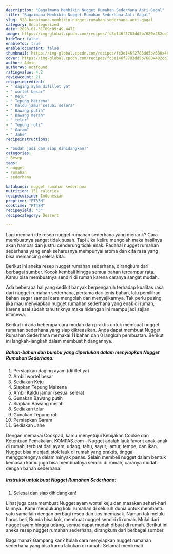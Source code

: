 ```yaml
---
description: "Bagaimana Membikin Nugget Rumahan Sederhana Anti Gagal"
title: "Bagaimana Membikin Nugget Rumahan Sederhana Anti Gagal"
slug: 528-bagaimana-membikin-nugget-rumahan-sederhana-anti-gagal
category: Uncategorized
date: 2023-01-31T09:09:49.447Z
image: https://img-global.cpcdn.com/recipes/fc3e146f2783dd5b/680x482cq70/nugget-rumahan-sederhana-foto-resep-utama.jpg
hideToc: false
enableToc: true
enableTocContent: false
thumbnail: https://img-global.cpcdn.com/recipes/fc3e146f2783dd5b/680x482cq70/nugget-rumahan-sederhana-foto-resep-utama.jpg
cover: https://img-global.cpcdn.com/recipes/fc3e146f2783dd5b/680x482cq70/nugget-rumahan-sederhana-foto-resep-utama.jpg
author: Admin
authorAv: notfound
ratingvalue: 4.2
reviewcount: 21
recipeingredient:
- " daging ayam difillet ya"
- " wortel besar"
- " Keju"
- " Tepung Maizena"
- " Kaldu jamur sesuai selera"
- " Bawang putih"
- " Bawang merah"
- " telur"
- " Tepung roti"
- " Garam"
- " Jahe"
recipeinstructions:

- "Sudah jadi dan siap dihidangkan!"
categories:
- Resep
tags:
- nugget
- rumahan
- sederhana

katakunci: nugget rumahan sederhana 
nutrition: 151 calories
recipecuisine: Indonesian
preptime: "PT33M"
cooktime: "PT48M"
recipeyield: "3"
recipecategory: Dessert

---
```



Lagi mencari ide resep nugget rumahan sederhana yang menarik? Cara membuatnya sangat tidak susah. Tapi Jika keliru mengolah maka hasilnya akan hambar dan justru cenderung tidak enak. Padahal nugget rumahan sederhana yang enak seharusnya mempunyai aroma dan cita rasa yang bisa memancing selera kita.


Berikut ini aneka resep nugget rumahan sederhana, dirangkum dari berbagai sumber. Kocok kembali hingga semua bahan tercampur rata. Kamu bisa membuatnya sendiri di rumah karena caranya sangat mudah.

Ada beberapa hal yang sedikit banyak berpengaruh terhadap kualitas rasa dari nugget rumahan sederhana, pertama dari jenis bahan, lalu pemilihan bahan segar sampai cara mengolah dan menyajikannya. Tak perlu pusing jika mau menyiapkan nugget rumahan sederhana yang enak di rumah, karena asal sudah tahu triknya maka hidangan ini mampu jadi sajian istimewa.


Berikut ini ada beberapa cara mudah dan praktis untuk membuat nugget rumahan sederhana yang siap dikreasikan. Anda dapat membuat Nugget Rumahan Sederhana memakai 11 bahan dan 0 langkah pembuatan. Berikut ini langkah-langkah dalam membuat hidangannya.

<!--inarticleads1-->

##### Bahan-bahan dan bumbu yang diperlukan dalam menyiapkan Nugget Rumahan Sederhana:

1. Persiapkan  daging ayam (difillet ya)
1. Ambil  wortel besar
1. Sediakan  Keju
1. Siapkan  Tepung Maizena
1. Ambil  Kaldu jamur (sesuai selera)
1. Gunakan  Bawang putih
1. Siapkan  Bawang merah
1. Sediakan  telur
1. Gunakan  Tepung roti
1. Persiapkan  Garam
1. Sediakan  Jahe


Dengan memakai Cookpad, kamu menyetujui Kebijakan Cookie dan Ketentuan Pemakaian. KOMPAS.com - Nugget adalah lauk favorit anak-anak di rumah, terbuat dari ayam, udang, tahu, sayur, jamur, tempe, dan ikan. Nugget bisa menjadi stok lauk di rumah yang praktis, tinggal menggorengnya dalam minyak panas. Selain membeli nugget dalam bentuk kemasan kamu juga bisa membuatnya sendiri di rumah, caranya mudah dengan bahan sederhana. 

<!--inarticleads2-->

##### Instruksi untuk buat Nugget Rumahan Sederhana:


1. Selesai dan siap dihidangkan!

Lihat juga cara membuat Nugget ayam wortel keju dan masakan sehari-hari lainnya.. Kami mendukung koki rumahan di seluruh dunia untuk membantu satu sama lain dengan berbagi resep dan tips memasak. Namun tak melulu harus beli, Bunda bisa kok, membuat nugget sendiri di rumah. Mulai dari nugget ayam hingga udang, semua dapat mudah dibuat di rumah. Berikut ini aneka resep nugget rumahan sederhana, dirangkum dari berbagai sumber. 

Bagaimana? Gampang kan? Itulah cara menyiapkan nugget rumahan sederhana yang bisa kamu lakukan di rumah. Selamat menikmati
